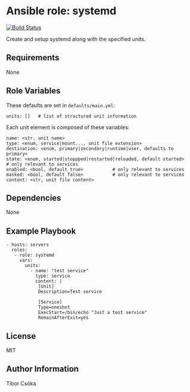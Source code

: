 Ansible role: systemd
=========

[![Build Status](https://travis-ci.com/Provizanta/ansible-role-systemd.svg?branch=master)](https://travis-ci.com/Provizanta/ansible-role-systemd)

Create and setup systemd along with the specified units.

Requirements
------------

None

Role Variables
--------------

These defaults are set in `defaults/main.yml`:

    units: []   # list of structured unit information

Each unit element is composed of these variables:

    name: <str, unit name>
    type: <enum, service|mount..., unit file extension>
    destination: <enum, primary|secondary|runtime|user, defaults to primary>
    state: <enum, started|stoppped|restarted|reloaded, default started>        # only relevant to services
    enabled: <bool, default true>           # only relevant to services
    masked: <bool, default false>           # only relevant to services
    content: <str, unit file content>

Dependencies
------------

None

Example Playbook
----------------

    - hosts: servers
      roles:
       - role: systemd
         vars:
           units:
             - name: "test service"
               type: service
               content: |
                [Unit]
                Description=Test service

                [Service]
                Type=oneshot
                ExecStart=/bin/echo "Just a test service"
                RemainAfterExit=yes

License
-------

MIT

Author Information
------------------

Tibor Csóka
